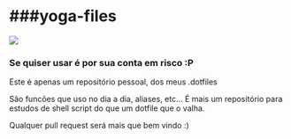 ###yoga-files
=================================================
![](http://img3.wikia.nocookie.net/__cb20091126005420/streetfighter/images/1/15/Dhalsim-yogafire1a.gif)


### Se quiser usar é por sua conta em risco :P

Este é apenas um repositório pessoal, dos meus .dotfiles 

São funcões que uso no dia a dia, aliases, etc... É mais um repositório para estudos de shell script
do que um dotfile que o valha. 

Qualquer pull request será mais que bem vindo :)
